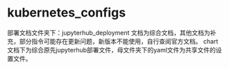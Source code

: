 # kubernetes_configs
部署文档文件夹下：jupyterhub_deployment 文档为综合文档，其他文档为补充，部分指令可能存在更新问题，新版本不能使用，自行查阅官方文档。
chart 文档下为综合原先jupyterhub部署文件，母文件夹下的yaml文件为共享文件的设置文件。
